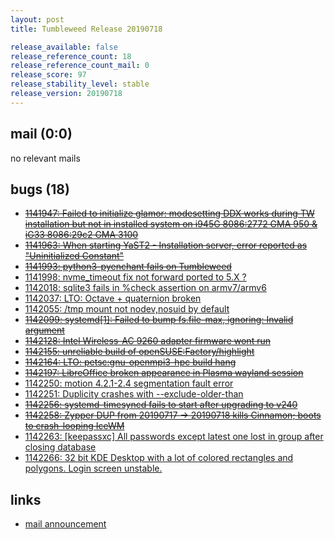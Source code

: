 ```yaml
---
layout: post
title: Tumbleweed Release 20190718

release_available: false
release_reference_count: 18
release_reference_count_mail: 0
release_score: 97
release_stability_level: stable
release_version: 20190718
---
```


## mail (0:0)

no relevant mails

## bugs (18)

<!--more-->

- ~~[1141947: Failed to initialize glamor: modesetting DDX works during TW installation but not in installed system on i945G 8086:2772 GMA 950 & iG33 8086:29c2 GMA 3100](https://bugzilla.opensuse.org/show_bug.cgi?id=1141947)~~
- ~~[1141963: When starting YaST2 - Installation server, error reported as "Uninitialized Constant"](https://bugzilla.opensuse.org/show_bug.cgi?id=1141963)~~
- ~~[1141993: python3-pyenchant fails  on  Tumbleweed](https://bugzilla.opensuse.org/show_bug.cgi?id=1141993)~~
- [1141998: nvme_timeout fix not forward ported to 5.X ?](https://bugzilla.opensuse.org/show_bug.cgi?id=1141998)
- [1142018: sqlite3 fails in %check assertion on armv7/armv6](https://bugzilla.opensuse.org/show_bug.cgi?id=1142018)
- [1142037: LTO: Octave + quaternion broken](https://bugzilla.opensuse.org/show_bug.cgi?id=1142037)
- [1142055: /tmp mount not nodev,nosuid by default](https://bugzilla.opensuse.org/show_bug.cgi?id=1142055)
- ~~[1142099: systemd\[1\]: Failed to bump fs.file-max, ignoring: Invalid argument](https://bugzilla.opensuse.org/show_bug.cgi?id=1142099)~~
- ~~[1142128: Intel Wireless-AC 9260 adapter firmware wont run](https://bugzilla.opensuse.org/show_bug.cgi?id=1142128)~~
- ~~[1142155: unreliable build of openSUSE:Factory/highlight](https://bugzilla.opensuse.org/show_bug.cgi?id=1142155)~~
- ~~[1142164: LTO: petsc:gnu-openmpi3-hpc build hang](https://bugzilla.opensuse.org/show_bug.cgi?id=1142164)~~
- ~~[1142197: LibreOffice broken appearance in Plasma wayland session](https://bugzilla.opensuse.org/show_bug.cgi?id=1142197)~~
- [1142250: motion 4.2.1-2.4 segmentation fault error](https://bugzilla.opensuse.org/show_bug.cgi?id=1142250)
- [1142251: Duplicity crashes with --exclude-older-than](https://bugzilla.opensuse.org/show_bug.cgi?id=1142251)
- ~~[1142256: systemd-timesyncd fails to start after upgrading to v240](https://bugzilla.opensuse.org/show_bug.cgi?id=1142256)~~
- ~~[1142258: Zypper DUP from 20190717 -> 20190718 kills Cinnamon; boots to crash-looping IceWM](https://bugzilla.opensuse.org/show_bug.cgi?id=1142258)~~
- [1142263: \[keepassxc\] All passwords except latest one lost in group after closing database](https://bugzilla.opensuse.org/show_bug.cgi?id=1142263)
- [1142266: 32 bit KDE Desktop with a lot of colored rectangles and polygons. Login screen unstable.](https://bugzilla.opensuse.org/show_bug.cgi?id=1142266)



## links

- [mail announcement](https://lists.opensuse.org/opensuse-factory/2019-07/msg00298.html)
